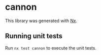 # cannon

This library was generated with [Nx](https://nx.dev).

## Running unit tests

Run `nx test cannon` to execute the unit tests.
